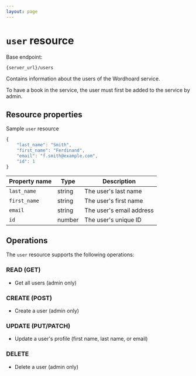```yaml
---
layout: page
---
```

# `user` resource

Base endpoint:

```shell
{server_url}/users
```

Contains information about the users of the Wordhoard service.

To have a book in the service, the user must first be added to the service by admin.

## Resource properties

Sample `user` resource

```js
{
    "last_name": "Smith",
    "first_name": "Ferdinand",
    "email": "f.smith@example.com",
    "id": 1
}
```

| Property name | Type | Description |
| ------------- | ----------- | ----------- |
| `last_name` | string | The user's last name |
| `first_name` | string | The user's first name |
| `email` | string | The user's email address |
| `id` | number | The user's unique ID |

## Operations

The `user` resource supports the following operations:

### READ (GET)

* Get all users (admin only)

### CREATE (POST)

* Create a user (admin only)

### UPDATE (PUT/PATCH)

* Update a user's profile (first name, last name, or email)

### DELETE

* Delete a user (admin only)
